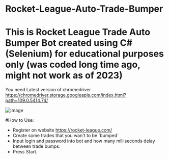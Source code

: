 # Rocket-League-Auto-Trade-Bumper
This is Rocket League Trade Auto Bumper Bot created using C#(Selenium)  for educational purposes only (was coded long time ago, might not work as of 2023)
======================================================================================================
You need Latest version of chromedriver 
https://chromedriver.storage.googleapis.com/index.html?path=109.0.5414.74/

![image](https://user-images.githubusercontent.com/70080572/211998150-50c76cf7-b769-46bb-937f-b78609f7b812.png)

#How to Use:
* Register on website https://rocket-league.com/
* Create some trades that you wan't to be 'bumped'
* Input login and password into bot and how many milliseconds delay between trade bumps.
* Press Start.
